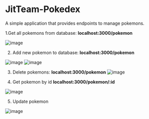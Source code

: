 # JitTeam-Pokedex
A simple application that provides endpoints to manage pokemons.

1.Get all pokemons from database: **localhost:3000/pokemon**

![image](https://user-images.githubusercontent.com/38699954/123351837-54b93c80-d55e-11eb-9600-3c279adf6138.png)

2. Add new pokemon to database: **localhost:3000/pokemon**

![image](https://user-images.githubusercontent.com/38699954/123352061-d4dfa200-d55e-11eb-949d-db9ef77aa205.png)
![image](https://user-images.githubusercontent.com/38699954/123352160-05274080-d55f-11eb-9055-67fc2aac703a.png)

3. Delete pokemons: **localhost:3000/pokemon**
![image](https://user-images.githubusercontent.com/38699954/123352599-ec6b5a80-d55f-11eb-8e61-ffb87b1c8513.png)

4. Get pokemon by id **localhost:3000/pokemon/:id**

![image](https://user-images.githubusercontent.com/38699954/123352387-74049980-d55f-11eb-823e-841e72085b69.png)

5. Update pokemon 

![image](https://user-images.githubusercontent.com/38699954/123352492-add5a000-d55f-11eb-8820-d100bfd4e36b.png)

